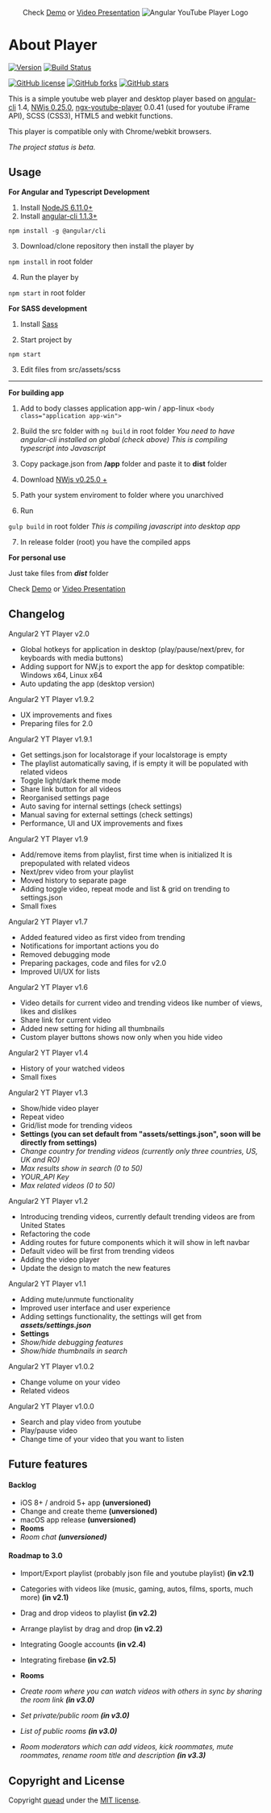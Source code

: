 <p align="center">
  Check 
  <a href="https://quead.github.io/demo/" title="YouTube Player Demo">Demo</a> 
  or
  <a href="https://youtu.be/KB803dWQM-o/" title="Video Presentation">Video Presentation</a>
  <img alt="Angular YouTube Player Logo" src="https://i.imgur.com/GyNXPTg.png" style="height: auto; max-width:100%;" />
</p>

# About Player
[![Version](https://img.shields.io/badge/Current%20version-v2.0-brightgreen.svg?style=flat)](https://github.com/quead/angular2-yt-player)
[![Build Status](https://semaphoreci.com/api/v1/quead/angular2-yt-player/branches/master/badge.svg)](https://semaphoreci.com/quead/angular2-yt-player)

[![GitHub license](https://img.shields.io/badge/license-MIT-blue.svg)](https://raw.githubusercontent.com/quead/angular2-yt-player/master/LICENSE)
[![GitHub forks](https://img.shields.io/github/forks/quead/angular2-yt-player.svg)](https://github.com/quead/angular2-yt-player/network)
[![GitHub stars](https://img.shields.io/github/stars/quead/angular2-yt-player.svg)](https://github.com/quead/angular2-yt-player/stargazers)

This is a simple youtube web player and desktop player based on [angular-cli](https://github.com/angular/angular-cli "Angular Cli") 1.4, [NWjs 0.25.0](https://nwjs.io/ "NWJS Page"), [ngx-youtube-player](https://github.com/orizens/ng2-youtube-player "ngx youtube player") 0.0.41 (used for youtube iFrame API), SCSS (CSS3), HTML5 and webkit functions.

This player is compatible only with Chrome/webkit browsers.

*The project status is beta.*

## Usage

**For Angular and Typescript Development**
1. Install [NodeJS 6.11.0+](https://nodejs.org/en/download/ "Node JS Download")
2. Install [angular-cli 1.1.3+](https://github.com/angular/angular-cli "Angular Cli")

`npm install -g @angular/cli`

3. Download/clone repository then install the player by

`npm install` in root folder

4. Run the player by

`npm start` in root folder


**For SASS development**

1. Install [Sass](http://sass-lang.com/install "Sass website")

2. Start project by

`npm start`

3. Edit files from src/assets/scss

------

**For building app**

1. Add to body classes application app-win / app-linux
`<body class="application app-win">`
2. Build the src folder with
`ng build` in root folder
*You need to have angular-cli installed on global (check above)*
*This is compiling typescript into Javascript*

3. Copy package.json from **/app** folder and paste it to **dist** folder
4. Download [NWjs v0.25.0 +](https://nwjs.io/ "NWJS Download")
5. Path your system enviroment to folder where you unarchived
6. Run

`gulp build` in root folder
*This is compiling javascript into desktop app*

7. In release folder (root) you have the compiled apps

**For personal use**

Just take files from ***dist*** folder

Check 
<a href="https://quead.github.io/demo/" title="YouTube Player Demo">Demo</a> 
or
<a href="https://youtu.be/KB803dWQM-o/" title="Video Presentation">Video Presentation</a>

## Changelog
Angular2 YT Player v2.0
- Global hotkeys for application in desktop (play/pause/next/prev, for keyboards with media buttons)
- Adding support for NW.js to export the app for desktop compatible: Windows x64, Linux x64
- Auto updating the app (desktop version)

Angular2 YT Player v1.9.2
- UX improvements and fixes
- Preparing files for 2.0

Angular2 YT Player v1.9.1
- Get settings.json for localstorage if your localstorage is empty
- The playlist automatically saving, if is empty it will be populated with related videos
- Toggle light/dark theme mode
- Share link button for all videos
- Reorganised settings page
- Auto saving for internal settings (check settings)
- Manual saving for external settings (check settings)
- Performance, UI and UX improvements and fixes

Angular2 YT Player v1.9
- Add/remove items from playlist, first time when is initialized It is prepopulated with related videos
- Next/prev video from your playlist
- Moved history to separate page
- Adding toggle video, repeat mode and list & grid on trending to settings.json
- Small fixes

Angular2 YT Player v1.7
- Added featured video as first video from trending
- Notifications for important actions you do
- Removed debugging mode
- Preparing packages, code and files for v2.0
- Improved UI/UX for lists

Angular2 YT Player v1.6
- Video details for current video and trending videos like number of views, likes and dislikes
- Share link for current video
- Added new setting for hiding all thumbnails
- Custom player buttons shows now only when you hide video

Angular2 YT Player v1.4
- History of your watched videos
- Small fixes

Angular2 YT Player v1.3
 - Show/hide video player
 - Repeat video
 - Grid/list mode for trending videos
- **Settings (you can set default from "assets/settings.json", soon will be directly from settings)**
- *Change country for trending videos (currently only three countries, US, UK and RO)*
- *Max results show in search (0 to 50)*
- *YOUR_API Key*
- *Max related videos (0 to 50)*

Angular2 YT Player v1.2
- Introducing trending videos, currently default trending videos are from United States
- Refactoring the code
- Adding routes for future components which it will show in left navbar
- Default video will be first from trending videos
- Adding the video player
- Update the design to match the new features

Angular2 YT Player v1.1
- Adding mute/unmute functionality
- Improved user interface and user experience
- Adding settings functionality, the settings will get from ***assets/settings.json***
- **Settings**
- *Show/hide debugging features*
- *Show/hide thumbnails in search*


Angular2 YT Player v1.0.2
- Change volume on your video
- Related videos

Angular2 YT Player v1.0.0
- Search and play video from youtube
- Play/pause video
- Change time of your video that you want to listen

## Future features
#### Backlog
- iOS 8+ / android 5+ app **(unversioned)**
- Change and create theme **(unversioned)**
- macOS app release **(unversioned)**
- **Rooms**
- *Room chat **(unversioned)***

#### Roadmap to 3.0
- Import/Export playlist (probably json file and youtube playlist) **(in v2.1)**
- Categories with videos like (music, gaming, autos, films, sports, much more) **(in v2.1)**
- Drag and drop videos to playlist **(in v2.2)**
- Arrange playlist by drag and drop **(in v2.2)**
- Integrating Google accounts **(in v2.4)**
- Integrating firebase **(in v2.5)**

- **Rooms**
- *Create room where you can watch videos with others in sync by sharing the room link **(in v3.0)***
- *Set private/public room **(in v3.0)***
- *List of public rooms **(in v3.0)***
- *Room moderators which can add videos, kick roommates, mute roommates, rename room title and description **(in v3.3)***

## Copyright and License
Copyright [quead](https://github.com/quead) under the [MIT license](LICENSE).
